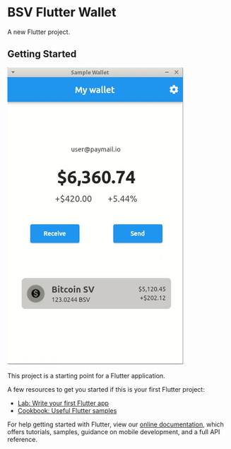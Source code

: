 # BSV Flutter Wallet

A new Flutter project.

## Getting Started

![Finished App](https://github.com/IgnatMaldive/Flutter-BSV-Wallet-Concept/blob/main/capture/captura_miniwallet2.gif)

This project is a starting point for a Flutter application.

A few resources to get you started if this is your first Flutter project:

- [Lab: Write your first Flutter app](https://flutter.dev/docs/get-started/codelab)
- [Cookbook: Useful Flutter samples](https://flutter.dev/docs/cookbook)

For help getting started with Flutter, view our
[online documentation](https://flutter.dev/docs), which offers tutorials,
samples, guidance on mobile development, and a full API reference.
